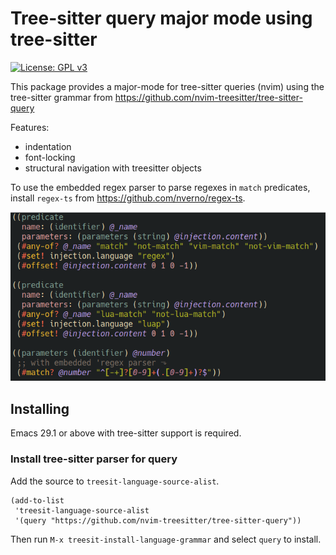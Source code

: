 # Tree-sitter query major mode using tree-sitter

[![License: GPL v3](https://img.shields.io/badge/License-GPLv3-blue.svg)](https://www.gnu.org/licenses/gpl-3.0)

This package provides a major-mode for tree-sitter queries (nvim) using the tree-sitter 
grammar from https://github.com/nvim-treesitter/tree-sitter-query

Features:
- indentation
- font-locking
- structural navigation with treesitter objects

To use the embedded regex parser to parse regexes in `match` predicates, install
`regex-ts` from https://github.com/nverno/regex-ts.

![example](doc/example-query.png)

## Installing

Emacs 29.1 or above with tree-sitter support is required. 

### Install tree-sitter parser for query

Add the source to `treesit-language-source-alist`. 

```elisp
(add-to-list
 'treesit-language-source-alist
 '(query "https://github.com/nvim-treesitter/tree-sitter-query"))
```

Then run `M-x treesit-install-language-grammar` and select `query` to install.

